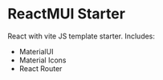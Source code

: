 # ReactMUI Starter
React with vite JS template starter.
Includes: 
- MaterialUI
- Material Icons
- React Router
